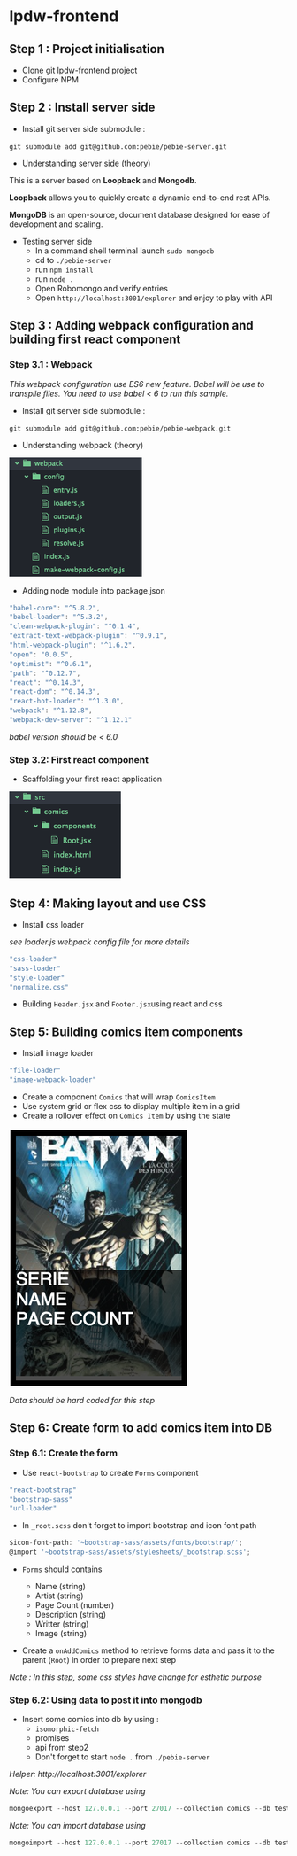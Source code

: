 # lpdw-frontend

## Step 1 : Project initialisation

* Clone git lpdw-frontend project
* Configure NPM

## Step 2 : Install server side

* Install git server side submodule :

`git submodule add git@github.com:pebie/pebie-server.git`

* Understanding server side (theory)

This is a server based on **Loopback** and **Mongodb**.

**Loopback** allows you to quickly create a dynamic end-to-end rest APIs.

**MongoDB** is an open-source, document database designed for ease of development and scaling.

* Testing server side
  * In a command shell terminal launch `sudo mongodb`
  * cd to `./pebie-server`
  * run `npm install`
  * run `node .`
  * Open Robomongo and verify entries
  * Open `http://localhost:3001/explorer` and enjoy to play with API

## Step 3 : Adding webpack configuration and building first react component

### Step 3.1 : Webpack

*This webpack configuration use ES6 new feature. Babel will be use to transpile files. You need to use babel < 6 to run this sample.*

* Install git server side submodule :

`git submodule add git@github.com:pebie/pebie-webpack.git`

* Understanding webpack (theory)

![alt text](./docs/webpack.png)

* Adding node module into package.json

```javascript
"babel-core": "^5.8.2",
"babel-loader": "^5.3.2",
"clean-webpack-plugin": "^0.1.4",
"extract-text-webpack-plugin": "^0.9.1",
"html-webpack-plugin": "^1.6.2",
"open": "0.0.5",
"optimist": "^0.6.1",
"path": "^0.12.7",
"react": "^0.14.3",
"react-dom": "^0.14.3",
"react-hot-loader": "^1.3.0",
"webpack": "^1.12.8",
"webpack-dev-server": "^1.12.1"
```
*babel version should be < 6.0*

### Step 3.2: First react component

* Scaffolding your first react application

![alt text](./docs/react.png)

## Step 4: Making layout and use CSS

* Install css loader

*see loader.js webpack config file for more details*

```javascript
"css-loader"
"sass-loader"
"style-loader"
"normalize.css"
```

* Building `Header.jsx` and `Footer.jsx`using react and css

## Step 5: Building comics item components

* Install image loader

```javascript
"file-loader"
"image-webpack-loader"
```
* Create a component `Comics` that will wrap `ComicsItem`
* Use system grid or flex css to display multiple item in a grid
* Create a rollover effect on `Comics Item` by using the state

![alt text](./docs/cover.png)

*Data should be hard coded for this step*

## Step 6: Create form to add comics item into DB

### Step 6.1: Create the form
* Use `react-bootstrap` to create `Forms` component

```javascript
"react-bootstrap"
"bootstrap-sass"
"url-loader"
```

* In `_root.scss` don't forget to import bootstrap and icon font path

```javascript
$icon-font-path: '~bootstrap-sass/assets/fonts/bootstrap/';
@import '~bootstrap-sass/assets/stylesheets/_bootstrap.scss';
```

* `Forms` should contains
  * Name (string)
  * Artist (string)
  * Page Count (number)
  * Description (string)
  * Writter (string)
  * Image (string)

* Create a `onAddComics` method to retrieve forms data and pass it to the parent (`Root`) in order to prepare next step

*Note : In this step, some css styles have change for esthetic purpose*

### Step 6.2: Using data to post it into mongodb

* Insert some comics into db by using :
  * `isomorphic-fetch`
  * promises
  * api from step2
  * Don't forget to start `node .` from `./pebie-server`

*Helper: http://localhost:3001/explorer*

*Note: You can export database using*

```javascript
mongoexport --host 127.0.0.1 --port 27017 --collection comics --db test --out comics-db.json
```

*Note: You can import database using*

```javascript
mongoimport --host 127.0.0.1 --port 27017 --collection comics --db test --file comics-db.json
```
